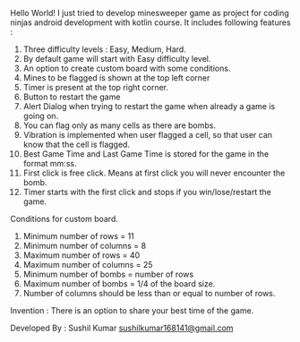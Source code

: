 Hello World!
I just tried to develop minesweeper game as project for coding ninjas android development with kotlin course.
It includes following features :
1. Three difficulty levels : Easy, Medium, Hard.
2. By default game will start with Easy difficulty level.
3. An option to create custom board with some conditions.
4. Mines to be flagged is shown at the top left corner
5. Timer is present at the top right corner.
6. Button  to restart the game
7. Alert Dialog when trying to restart the game when already a game is going on.
8. You can flag only as many cells as there are bombs.
9. Vibration is implemented when user flagged a cell, so that user can know that the cell is flagged.
10. Best Game Time and Last Game Time is stored for the game in the format mm:ss.
11. First click is free click. Means at first click you will never encounter the bomb.
12. Timer starts with the first click and stops if you win/lose/restart the game.


Conditions for custom board.
1. Minimum number of rows = 11
2. Minimum number of  columns = 8
3. Maximum number of rows = 40
4. Maximum number of columns = 25
5. Minimum number of bombs = number of rows
6. Maximum number of bombs = 1/4 of the board size.
7. Number of columns should be less than or equal to number of rows.

Invention :
There is an option to share your best time of the game.

Developed By : 
Sushil Kumar
sushilkumar168141@gmail.com
